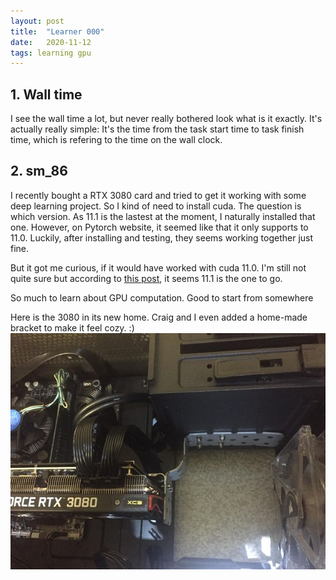 ```yaml
---
layout: post
title:  "Learner 000"
date:   2020-11-12
tags: learning gpu
---
```


## 1. Wall time
I see the wall time a lot, but never really bothered look what is it exactly. It's actually really simple: It's the time from the task start time to task finish time, which is refering to the time on the wall clock. 

## 2. sm_86
I recently bought a RTX 3080 card and tried to get it working with some deep learning project. So I kind of need to install cuda. The question is which version. As 11.1 is the lastest at the moment, I naturally installed that one. However, on Pytorch website, it seemed like that it only supports to 11.0. Luckily, after installing and testing, they seems working together just fine. 

But it got me curious, if it would have worked with cuda 11.0. 
I'm still not quite sure but according to [this post][matching-arch], it seems 11.1 is the one to go.

So much to learn about GPU computation. Good to start from somewhere

Here is the 3080 in its new home. Craig and I even added a home-made bracket to make it feel cozy. :)
![3080](/assets/3080.jpg)


[matching-arch]: https://arnon.dk/matching-sm-architectures-arch-and-gencode-for-various-nvidia-cards/